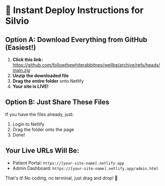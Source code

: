 # 🚀 Instant Deploy Instructions for Silvio

## Option A: Download Everything from GitHub (Easiest!)

1. **Click this link:** https://github.com/followthewhiterabbitneo/wellbe/archive/refs/heads/main.zip
2. **Unzip the downloaded file**
3. **Drag the entire folder** onto Netlify
4. **Your site is LIVE!**

## Option B: Just Share These Files

If you have the files already, just:
1. Login to Netlify
2. Drag the folder onto the page
3. Done!

## Your Live URLs Will Be:
- Patient Portal: `https://[your-site-name].netlify.app`
- Admin Dashboard: `https://[your-site-name].netlify.app/admin.html`

That's it! No coding, no terminal, just drag and drop! 🎉